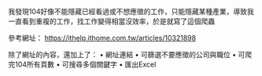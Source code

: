 我發現104好像不能隱藏已經看過或不想應徵的工作，只能隱藏某種產業，導致我一直看到重複的工作，找工作變得相當沒效率，於是就寫了這個爬蟲

參考網址：
https://ithelp.ithome.com.tw/articles/10321898

除了網址的內容，還加上了：
• 網址連結
• 可篩選不要應徵的公司與職位
• 可爬完104所有頁數
• 可搜尋多個關鍵字
• 匯出Excel
